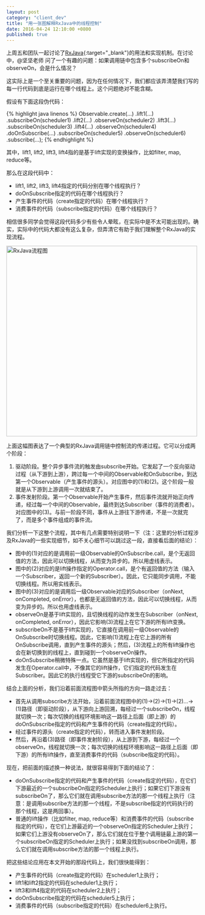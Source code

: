 ```yaml
---
layout: post
category: "client_dev"
title: "用一张图解释RxJava中的线程控制"
date: 2016-04-24 12:10:00 +0800
published: true
---
```


上周五和团队一起讨论了[RxJava](https://github.com/ReactiveX/RxJava){:target="_blank"}的用法和实现机制。在讨论中，@坚坚老师 问了一个有趣的问题：如果调用链中包含多个subscribeOn和observeOn，会是什么情况？

<!--more-->

这实际上是一个至关重要的问题，因为在任何情况下，我们都应该弄清楚我们写的每一行代码到底是运行在哪个线程上。这个问题绝对不能含糊。

假设有下面这段伪代码：

{% highlight java linenos %}
Observable.create(...)
	.lift1(...)
	.subscribeOn(scheduler1)
	.lift2(...)
	.observeOn(scheduler2)
	.lift3(...)
	.subscribeOn(scheduler3)
	.lift4(...)
	.observeOn(scheduler4)
	.doOnSubscribe(...)
	.subscribeOn(scheduler5)
	.observeOn(scheduler6)
	.subscribe(...);
{% endhighlight %}

其中，lift1, lift2, lift3, lift4指的是基于lift实现的变换操作，比如filter, map, reduce等。

那么在这段代码中：

* lift1, lift2, lift3, lift4指定的代码分别在哪个线程执行？
* doOnSubscribe指定的代码在哪个线程执行？
* 产生事件的代码（create指定的代码）在哪个线程执行？
* 消费事件的代码（subscribe指定的代码）在哪个线程执行？

相信很多同学会觉得这段代码多少有些令人晕眩，在实际中是不太可能出现的。确实，实际中的代码大都没有这么复杂，但弄清它有助于我们理解整个RxJava的实现流程。

[<img src="/assets/photos_rxjava/rxjava_flow.png" style="width:500px" alt="RxJava流程图" />](/assets/photos_rxjava/rxjava_flow.png)

上面这幅图表达了一个典型的RxJava调用链中控制流的传递过程。它可以分成两个阶段：

1. 驱动阶段。整个异步事件流的触发由subscribe开始。它发起了一个反向驱动过程（从下游到上游），跨过每一个中间的Observable和OnSubscribe，到达第一个Observable（产生事件的源头）。对应图中的(1)和(2)。这个阶段一般就是从下游到上游调用一次就结束了。
2. 事件发射阶段。第一个Observable开始产生事件，然后事件流就开始正向传递，经过每一个中间的Observable，最终到达Subscriber（事件的消费者）。对应图中的(3)。与前一阶段不同，事件从上游往下游传递，不是一次就完了，而是多个事件组成的事件流。

我们分析一下这整个流程，其中有几点需要特别说明一下（注：这里的分析过程涉及RxJava的一些实现细节，如不关心细节可以跳过这一段，直接看后面的结论）：

* 图中的(1)对应的是调用前一级Observable的OnSubscribe.call，是个无返回值的方法，因此可以切换线程，从而变为异步的。所以用虚线表示。
* 图中的(2)对应的是lift操作指定的Operator.call，是个有返回值的方法（输入一个Subscriber，返回一个新的Subscriber）。因此，它只能同步调用，不能切换线程。所以用实线表示。
* 图中的(3)对应的是调用后一级Observable对应的Subscriber（onNext, onCompleted, onError），也都是无返回值的方法，因此可以切换线程，从而变为异步的。所以也用虚线表示。
* observeOn是基于lift实现的，且切换线程的动作发生在Subscriber（onNext, onCompleted, onError），因此它影响(3)流程上在它下游的所有lift变换。
* subscribeOn不是基于lift实现的，它直接在调用前一级Observable的OnSubscribe时切换线程。因此，它影响(1)流程上在它上游的所有OnSubscribe调用，直到产生事件的源头；然后，(3)流程上的所有lift操作也会在新切换到的线程上，直到碰到一个observeOn操作。
* doOnSubscribe稍微特殊一点。它虽然是基于lift实现的，但它所指定的代码发生在Operator.call中，不像其它的lift操作，它们指定的代码发生在Subscriber。因此它的执行线程受它下游的subscribeOn的影响。

结合上面的分析，我们沿着前面流程图中箭头所指的方向一路走过去：

* 首先从调用subscribe方法开始，沿着前面流程图中的(1)->(2)->(1)->(2)...->(1)路径（即驱动阶段），从下游向上游回溯，每经过一个subscribeOn，线程就切换一次；每次切换的线程环境影响这一路径上后面（即上游）的doOnSubscribe指定的代码和产生事件的代码（create指定的代码）。
* 经过事件的源头（create指定的代码），转而进入事件发射阶段。
* 然后，再沿着(3)路径（即事件发射阶段），从上游到下游，每经过一个observeOn，线程就切换一次；每次切换的线程环境影响这一路径上后面（即下游）的所有lift操作，直至消费事件的代码（subscribe指定的代码）。

现在，把前面的描述换一种说法，就很容易得到下面的结论了：

* doOnSubscribe指定的代码和产生事件的代码（create指定的代码），在它们下游最近的一个subscribeOn指定的Scheduler上执行；如果它们下游没有subscribeOn了，那么它们就在调用subscribe方法的那一个线程上执行（注意：是调用subscribe方法的那一个线程，不是subscribe指定的代码执行的那个线程，这是两回事）。
* 普通的lift操作（比如filter, map, reduce等）和消费事件的代码（subscribe指定的代码），在它们上游最近的一个observeOn指定的Scheduler上执行；如果它们上游没有observeOn了，那么它们就在位于整个调用链最上游的第一个subscribeOn指定的Scheduler上执行；如果没找到subscribeOn调用，那么它们就在调用subscribe方法的那一个线程上执行。

把这些结论应用在本文开始的那段代码上，我们很快能得到：

* 产生事件的代码（create指定的代码）在scheduler1上执行；
* lift1和lift2指定的代码在scheduler1上执行；
* lift3和lift4指定的代码在scheduler2上执行；
* doOnSubscribe指定的代码在scheduler5上执行；
* 消费事件的代码（subscribe指定的代码）在scheduler6上执行。

